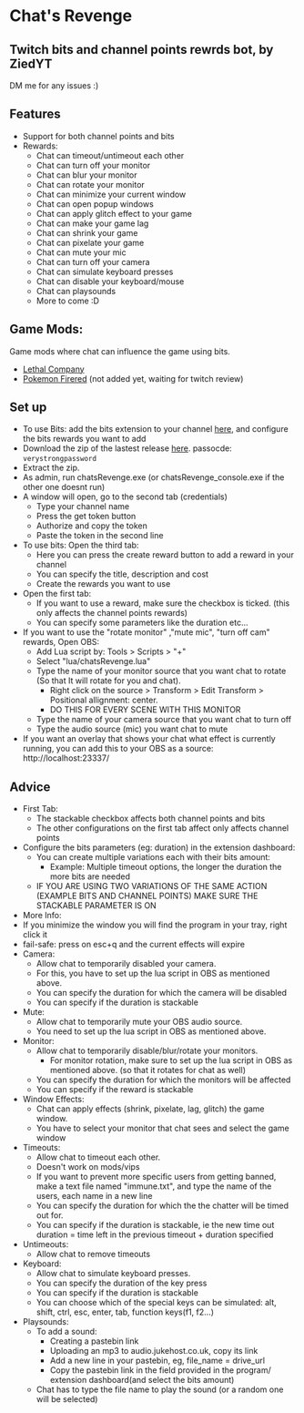 # Chat's Revenge
## Twitch bits and channel points rewrds bot, by ZiedYT
DM me for any issues :)
## Features
- Support for both channel points and bits
- Rewards:
    - Chat can timeout/untimeout each other
    - Chat can turn off your monitor
    - Chat can blur your monitor
    - Chat can rotate your monitor
    - Chat can minimize your current window
    - Chat can open popup windows
    - Chat can apply glitch effect to your game
    - Chat can make your game lag
    - Chat can shrink your game
    - Chat can pixelate your game
    - Chat can mute your mic
    - Chat can turn off your camera
    - Chat can simulate keyboard presses
    - Chat can disable your keyboard/mouse
    - Chat can playsounds
    - More to come :D
## Game Mods:
Game mods where chat can influence the game using bits.

- [Lethal Company](https://thunderstore.io/c/lethal-company/p/ZiedYT/ChatsRevenge/)
- [Pokemon Firered](https://github.com/ZiedYT/chatsRevenge-firered/)  (not added yet, waiting for twitch review)

## Set up
- To use Bits: add the bits extension to your channel [here](https://dashboard.twitch.tv/extensions/6fwhzhvt0ljihf9o1vzvjfp12jvkax), and configure the bits rewards you want to add
- Download the zip of the lastest release [here](https://github.com/ZiedYT/chats-revenge-public/releases). passocde: `verystrongpassword`
- Extract the zip.
- As admin, run chatsRevenge.exe (or chatsRevenge_console.exe if the other one doesnt run)
- A window will open, go to the second tab (credentials)
    - Type your channel name
    - Press the get token button
    - Authorize and copy the token
    - Paste the token in the second line
- To use bits: Open the third tab:
    - Here you can press the create reward button to add a reward in your channel
    - You can specify the title, description and cost
    - Create the rewards you want to use
- Open the first tab:
    - If you want to use a reward, make sure the checkbox is ticked. (this only affects the channel points rewards)
    - You can specify some parameters like the duration etc...
- If you want to use the "rotate monitor" ,"mute mic", "turn off cam" rewards, Open OBS:
    - Add Lua script by: Tools > Scripts > "+"
    - Select "lua/chatsRevenge.lua"
    - Type the name of your monitor source that you want chat to rotate (So that It will rotate for you and chat).
        - Right click on the source > Transform > Edit Transform > Positional allignment: center.
        - DO THIS FOR EVERY SCENE WITH THIS MONITOR
    - Type the name of your camera source that you want chat to turn off
    - Type the audio source (mic) you want chat to mute
- If you want an overlay that shows your chat what effect is currently running, you can add this to your OBS as a source: http://localhost:23337/
  
## Advice
- First Tab:    
    - The stackable checkbox affects both channel points and bits
    - The other configurations on the first tab affect only affects channel points
- Configure the bits parameters (eg: duration) in the extension dashboard:
    - You can create multiple variations each with their bits amount:
      - Example: Multiple timeout options, the longer the duration the more bits are needed
  - IF YOU ARE USING TWO VARIATIONS OF THE SAME ACTION (EXAMPLE BITS AND CHANNEL POINTS) MAKE SURE THE STACKABLE PARAMETER IS ON
- More Info:
- If you minimize the window you will find the program in your tray, right click it    
- fail-safe: press on esc+q and the current effects will expire
- Camera:   
    - Allow chat to temporarily disabled your camera.     
    - For this, you have to set up the lua script in OBS as mentioned above.
    - You can specify the duration for which the camera will be disabled
    - You can specify if the duration is stackable
- Mute:
    - Allow chat to temporarily mute your OBS audio source.
    - You need to set up the lua script in OBS as mentioned above.
- Monitor:
    - Allow chat to temporarily disable/blur/rotate your monitors.
        -  For monitor rotation, make sure to set up the lua script in OBS as mentioned above. (so that it rotates for chat as well)
    - You can specify the duration for which the monitors will be affected
    - You can specify if the reward is stackable
- Window Effects:
    - Chat can apply effects (shrink, pixelate, lag, glitch) the game window.
    - You have to select your monitor that chat sees and select the game window
- Timeouts:
    - Allow chat to timeout each other.
    - Doesn't work on mods/vips
    - If you want to prevent more specific users from getting banned, make a text file named "immune.txt", and type the name of the users, each name in a new line
    - You can specify the duration for which the the chatter will be timed out for.
    - You can specify if the duration is stackable, ie the new time out duration = time left in the previous timeout + duration specified
- Untimeouts:
    - Allow chat to remove timeouts
- Keyboard:
    - Allow chat to simulate keyboard presses.
    - You can specify the duration of the key press
    - You can specify if the duration is stackable
    - You can choose which of the special keys can be simulated: alt, shift, ctrl, esc, enter, tab, function keys(f1, f2...)
- Playsounds:
    - To add a sound:
        - Creating a pastebin link
        - Uploading an mp3 to audio.jukehost.co.uk, copy its link
        - Add a new line in your pastebin, eg, file_name = drive_url
        - Copy the pastebin link in the field provided in the program/ extension dashboard(and select the bits amount)
    - Chat has to type the file name to play the sound (or a random one will be selected)

